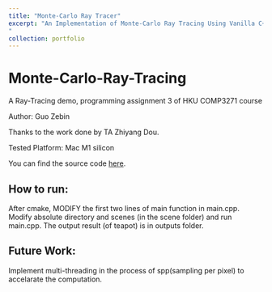 ```yaml
---
title: "Monte-Carlo Ray Tracer"
excerpt: "An Implementation of Monte-Carlo Ray Tracing Using Vanilla C++<br/><img src='/images/teapot_area_light.png' width='500' height='300'>
"
collection: portfolio
---
```


# Monte-Carlo-Ray-Tracing
A Ray-Tracing demo, programming assignment 3 of HKU COMP3271 course

Author: Guo Zebin

Thanks to the work done by TA Zhiyang Dou.

Tested Platform: Mac M1 silicon

You can find the source code [here](https://github.com/SILENT-GUO/Monte-Carlo-Ray-Tracing).

## How to run:
After cmake, MODIFY the first two lines of main function in main.cpp.
Modify absolute directory and scenes (in the scene folder) and run main.cpp.
The output result (of teapot) is in outputs folder.

## Future Work:
Implement multi-threading in the process of spp(sampling per pixel) to accelarate the computation. 





